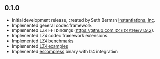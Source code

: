 ## 0.1.0

- Initial development release, created by Seth Berman [Instantiations, Inc](https://www.instantiations.com).
- Implemented general codec framework.
- Implemented LZ4 FFI bindings (https://github.com/lz4/lz4/tree/v1.9.2).
- Implemented LZ4 codec framework extensions.
- Implemented [LZ4 benchmarks](benchmark/lz4_benchmark.dart)
- Implemented [LZ4 examples](example/lz4_example.dart)
- Implemented [escompress](bin/es_compress.dart) binary with lz4 integration
